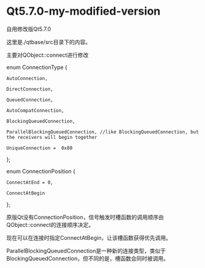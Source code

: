 # Qt5.7.0-my-modified-version

自用修改版Qt5.7.0

这里是./qtbase/src目录下的内容。




主要对QObject::connect进行修改



enum ConnectionType {

    AutoConnection,
    
    DirectConnection,
    
    QueuedConnection,
    
    AutoCompatConnection,
    
    BlockingQueuedConnection,
    
    ParallelBlockingQueuedConnection, //like BlockingQueuedConnection, but the receivers will begin together
    
    UniqueConnection =  0x80
    
};



enum ConnectionPosition {

    ConnectAtEnd = 0,
    
    ConnectAtBegin
    
};



原版Qt没有ConnectionPosition，信号触发时槽函数的调用顺序由QObject::connect的连接顺序决定。

现在可以在连接时指定ConnectAtBegin，让该槽函数获得优先调用。

ParallelBlockingQueuedConnection是一种新的连接类型，类似于BlockingQueuedConnection，但不同的是，槽函数会同时被调用。
